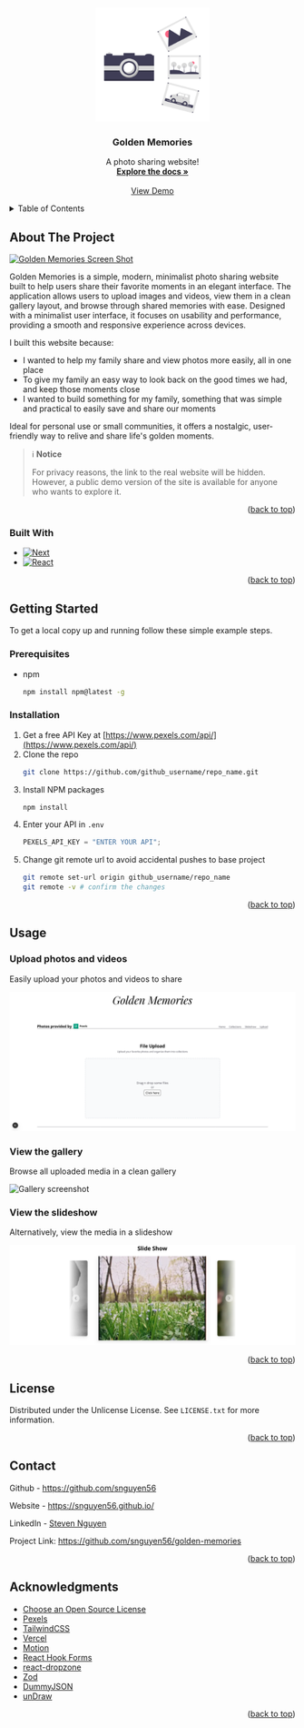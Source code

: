 <a id="readme-top"></a>

<!-- PROJECT LOGO -->
<br />
<div align="center">
  <a href="https://github.com/snguyen56/golden-memories">
    <img src="src/app/opengraph-image.png" alt="Logo" width="200" height="200">
  </a>

  <h3 align="center">Golden Memories</h3>

  <p align="center">
    A photo sharing website!
    <br />
    <a href="https://github.com/snguyen56/golden-memories"><strong>Explore the docs »</strong></a>
    <br />
    <br />
    <a href="https://golden-memories-git-pexels-infinite-scroll-snguyen56s-projects.vercel.app/?_vercel_share=TIvvlEBC91ErdX4ZGDhCCUTfqNsRhJhj">View Demo</a>
  </p>
</div>

<!-- TABLE OF CONTENTS -->
<details>
  <summary>Table of Contents</summary>
  <ol>
    <li>
      <a href="#about-the-project">About The Project</a>
      <ul>
        <li><a href="#built-with">Built With</a></li>
      </ul>
    </li>
    <li>
      <a href="#getting-started">Getting Started</a>
      <ul>
        <li><a href="#prerequisites">Prerequisites</a></li>
        <li><a href="#installation">Installation</a></li>
      </ul>
    </li>
    <li><a href="#usage">Usage</a></li>
    <li><a href="#license">License</a></li>
    <li><a href="#contact">Contact</a></li>
    <li><a href="#acknowledgments">Acknowledgments</a></li>
  </ol>
</details>

<!-- ABOUT THE PROJECT -->

## About The Project

[![Golden Memories Screen Shot](/public/website.png)](https://golden-memories-git-pexels-infinite-scroll-snguyen56s-projects.vercel.app/?_vercel_share=TIvvlEBC91ErdX4ZGDhCCUTfqNsRhJhj)

Golden Memories is a simple, modern, minimalist photo sharing website built to help users share their favorite moments in an elegant interface. The application allows users to upload images and videos, view them in a clean gallery layout, and browse through shared memories with ease. Designed with a minimalist user interface, it focuses on usability and performance, providing a smooth and responsive experience across devices.

I built this website because:

- I wanted to help my family share and view photos more easily, all in one place
- To give my family an easy way to look back on the good times we had, and keep those moments close
- I wanted to build something for my family, something that was simple and practical to easily save and share our moments

Ideal for personal use or small communities, it offers a nostalgic, user-friendly way to relive and share life's golden moments.

> ℹ️ **Notice**
>
> For privacy reasons, the link to the real website will be hidden. However, a public demo version of the site is available for anyone who wants to explore it.

<p align="right">(<a href="#readme-top">back to top</a>)</p>

### Built With

- [![Next][Next.js]][Next-url]
- [![React][React.js]][React-url]

<p align="right">(<a href="#readme-top">back to top</a>)</p>

<!-- GETTING STARTED -->

## Getting Started

To get a local copy up and running follow these simple example steps.

### Prerequisites

- npm
  ```sh
  npm install npm@latest -g
  ```

### Installation

1. Get a free API Key at [https://www.pexels.com/api/](https://www.pexels.com/api/)
2. Clone the repo
   ```sh
   git clone https://github.com/github_username/repo_name.git
   ```
3. Install NPM packages
   ```sh
   npm install
   ```
4. Enter your API in `.env`
   ```js
   PEXELS_API_KEY = "ENTER YOUR API";
   ```
5. Change git remote url to avoid accidental pushes to base project
   ```sh
   git remote set-url origin github_username/repo_name
   git remote -v # confirm the changes
   ```

<p align="right">(<a href="#readme-top">back to top</a>)</p>

<!-- USAGE EXAMPLES -->

## Usage

### Upload photos and videos

Easily upload your photos and videos to share

![Upload screenshot](/public/upload.png)

### View the gallery

Browse all uploaded media in a clean gallery

![Gallery screenshot](/public/gallery.png)

### View the slideshow

Alternatively, view the media in a slideshow

![Slideshow screenshot](/public/slideshow.png)

<p align="right">(<a href="#readme-top">back to top</a>)</p>

<!-- LICENSE -->

## License

Distributed under the Unlicense License. See `LICENSE.txt` for more information.

<p align="right">(<a href="#readme-top">back to top</a>)</p>

<!-- CONTACT -->

## Contact

Github - https://github.com/snguyen56

Website - https://snguyen56.github.io/

LinkedIn - [Steven Nguyen](https://www.linkedin.com/in/steven-nguyen-bb5568216/)

Project Link: https://github.com/snguyen56/golden-memories

<p align="right">(<a href="#readme-top">back to top</a>)</p>

<!-- ACKNOWLEDGMENTS -->

## Acknowledgments

- [Choose an Open Source License](https://choosealicense.com)
- [Pexels](https://www.pexels.com/)
- [TailwindCSS](https://tailwindcss.com/)
- [Vercel](https://vercel.com/)
- [Motion](https://motion.dev/)
- [React Hook Forms](https://react-hook-form.com/)
- [react-dropzone](https://react-dropzone.js.org/)
- [Zod](https://zod.dev/)
- [DummyJSON](https://dummyjson.com/)
- [unDraw](https://undraw.co/)

<p align="right">(<a href="#readme-top">back to top</a>)</p>

<!-- MARKDOWN LINKS & IMAGES -->

[Next.js]: https://img.shields.io/badge/next.js-000000?style=for-the-badge&logo=nextdotjs&logoColor=white
[Next-url]: https://nextjs.org/
[React.js]: https://img.shields.io/badge/React-20232A?style=for-the-badge&logo=react&logoColor=61DAFB
[React-url]: https://reactjs.org/
